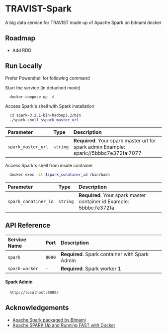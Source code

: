 
# TRAVIST-Spark

A big data service for TRAVIST made up of Apache Spark on bitnami docker


## Roadmap

- Add RDD


## Run Locally

Prefer Powershell for following command

Start the service (in detached mode)

```bash
  docker-compose up -d
```

Access Spark's shell with Spark installation

```bash
  cd spark-3.2.1-bin-hadoop3.2/bin
  ./spark-shell $spark_master_url
```

| Parameter | Type     | Description                |
| :-------- | :------- | :------------------------- |
| `spark_master_url` | `string` | **Required**. Your spark master url for spark admin Example: spark://5bbbc7e372fa:7077 |

Access Spark's shell from inside container

```bash
  docker exec -it $spark_conatiner_id /bin/bash
```

| Parameter | Type     | Description                |
| :-------- | :------- | :------------------------- |
| `spark_conatiner_id` | `string` | **Required**. Your spark master container id Example: 5bbbc7e372fa |


## API Reference

| Service Name | Port     | Description                |
| :-------- | :------- | :------------------------- |
| `spark` | `8080` | **Required**. Spark container with Spark Admin |
| `spark-worker` | `-` | **Required**. Spark worker 1 |

#### Spark Admin

```http
  http://localhost:8080/
```




## Acknowledgements

 - [Apache Spark packaged by Bitnami](https://hub.docker.com/r/bitnami/spark/)
 - [Apache SPARK Up and Running FAST with Docker](https://www.youtube.com/watch?v=Zr_FqYKC6Qc&t=203s)


